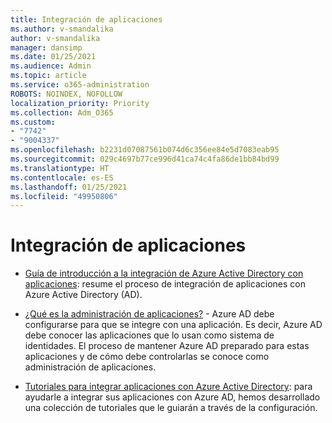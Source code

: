 ```yaml
---
title: Integración de aplicaciones
ms.author: v-smandalika
author: v-smandalika
manager: dansimp
ms.date: 01/25/2021
ms.audience: Admin
ms.topic: article
ms.service: o365-administration
ROBOTS: NOINDEX, NOFOLLOW
localization_priority: Priority
ms.collection: Adm_O365
ms.custom:
- "7742"
- "9004337"
ms.openlocfilehash: b2231d07087561b074d6c356ee84e5d7083eab95
ms.sourcegitcommit: 029c4697b77ce996d41ca74c4fa86de1bb84bd99
ms.translationtype: HT
ms.contentlocale: es-ES
ms.lasthandoff: 01/25/2021
ms.locfileid: "49950806"
---
```

# <a name="application--integration"></a>Integración de aplicaciones

- [Guía de introducción a la integración de Azure Active Directory con aplicaciones](https://docs.microsoft.com/azure/active-directory/manage-apps/plan-an-application-integration): resume el proceso de integración de aplicaciones con Azure Active Directory (AD).

- [¿Qué es la administración de aplicaciones?](https://docs.microsoft.com/azure/active-directory/manage-apps/what-is-application-management)    - Azure AD debe configurarse para que se integre con una aplicación. Es decir, Azure AD debe conocer las aplicaciones que lo usan como sistema de identidades. El proceso de mantener Azure AD preparado para estas aplicaciones y de cómo debe controlarlas se conoce como administración de aplicaciones.

- [Tutoriales para integrar aplicaciones con Azure Active Directory](https://docs.microsoft.com/azure/active-directory/saas-apps/tutorial-list): para ayudarle a integrar sus aplicaciones con Azure AD, hemos desarrollado una colección de tutoriales que le guiarán a través de la configuración.

